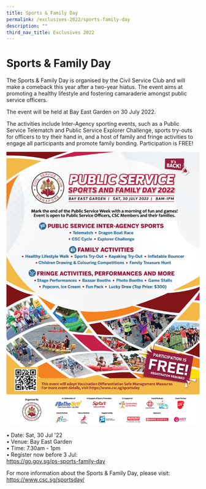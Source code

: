 ```yaml
---
title: Sports & Family Day
permalink: /exclusives-2022/sports-family-day
description: ""
third_nav_title: Exclusives 2022
---
```

# Sports & Family Day

The Sports & Family Day is organised by the Civil Service Club and will make a comeback this year after a two-year hiatus. The event aims at promoting a healthy lifestyle and fostering camaraderie amongst public service officers.

The event will be held at Bay East Garden  on 30 July 2022.

The activities include Inter-Agency sporting events, such as a Public Service Telematch and Public Service Explorer Challenge, sports try-outs for officers to try their hand in, and a host of family and fringe activities to engage all participants and promote family bonding. Participation is FREE!

![](/images/PSW_sportsnfamily_poster.png)


• Date: Sat, 30 Jul '22 <br>
• Venue: Bay East Garden<br>
• Time: 7.30am - 1pm<br>
• Register now before 3 Jul: <br>
<a href="https://go.gov.sg/ps-sports-family-day">https://go.gov.sg/ps-sports-family-day</a> <br>

 

For more information about the Sports & Family Day, please visit:
<a href="https://www.csc.sg/sportsday/">https://www.csc.sg/sportsday/</a> <br>